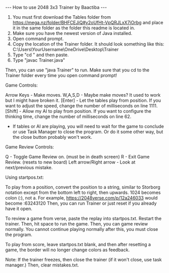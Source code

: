 --- How to use 2048 3x3 Trainer by Baactiba ---

1. You must first download the Tables folder from https://mega.nz/folder/BHFCEJiQ#y2oUfHt-VpQRJLxX7iOrbg and place it in the same folder as the folder this readme is located in.
2. Make sure you have the newest version of Java installed.
3. Open command prompt.
4. Copy the location of the Trainer folder. It should look something like this: C:\Users\YourUsername\OneDrive\Desktop\Trainer
5. Type "cd " and then paste.
6. Type "javac Trainer.java"

Then, you can use "java Trainer" to run. Make sure that you cd to the Trainer folder every time you open command prompt!


Game Controls:

Arrow Keys - Make moves.
W,A,S,D - Maybe make moves? It used to work but I might have broken it.
[Enter] - Let the tables play from position. If you want to adjust the speed, change the number of milliseconds on line 1111.
[Shift] - Allow my AI to play from position. If you want to configure the thinking time, change the number of milliseconds on line 62.

* If tables or AI are playing, you will need to wait for the game to conclude or use Task Manager to close the program. Or do it some other way, but the close button probably won't work.

Game Review Controls:

Q - Toggle Game Review on. (must be in death screen)
R - Exit Game Review. (resets to new board)
Left arrow/Right arrow - Look at next/previous mistake.

Using startpos.txt: 

To play from a position, convert the position to a string, similar to Storborg notation except from the bottom left to right, then upwards. 1024 becomes colon (:), not a. For example, https://2048verse.com/p/12a246033 would become :63243120
Then, you can run Trainer or just reset if you already have it open.

To review a game from verse, paste the replay into startpos.txt. Restart the trainer. Then, hit space to run the game. Then, you can game review normally. You cannot continue playing normally after this, you must close the program.

To play from score, leave startpos.txt blank, and then after resetting a game, the border will no longer change colors as feedback.


Note: If the trainer freezes, then close the trainer (if it won't close, use task manager.) Then, clear mistakes.txt.

